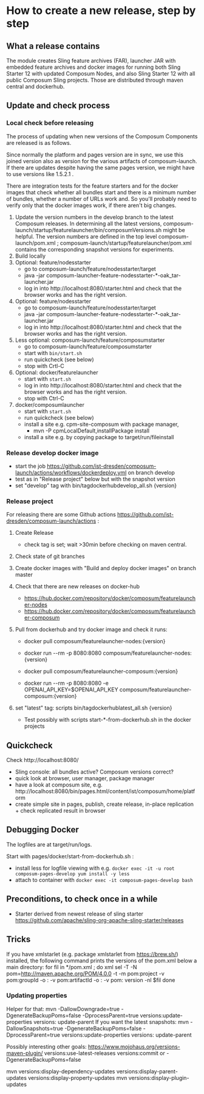 # How to create a new release, step by step

## What a release contains

The module creates Sling feature archives (FAR), launcher JAR with embedded feature archives and docker images for
running both Sling Starter 12 with updated Composum Nodes, and also Sling Starter 12 with all public Composum
Sling projects. Those are distributed through maven central and dockerhub.

## Update and check process

### Local check before releasing

The process of updating when new versions of the Composum Components are released is as follows.

Since normally the platform and pages version are in sync, we use this joined
version also as version for the various artifacts of composum-launch. If there are updates despite having the same
pages version, we might have to use versions like 1.5.2.1 .

There are integration tests for the feature starters and for the docker images that check whether all bundles start
and there is a minimum number of bundles, whether a number of URLs work and.
So you'll probably need to verify only that the docker images work, if there aren't big changes.

1. Update the version numbers in the develop branch to the latest Composum releases. In determining all the latest
   versions, composum-launch/startup/featurelauncher/bin/composumVersions.sh might be helpful. The version numbers
   are defined in the top level composum-launch/pom.xml ; composum-launch/startup/featurelauncher/pom.xml contains
   the corresponding snapshot versions for experiments.
2. Build locally
3. Optional: feature/nodesstarter
    - go to composum-launch/feature/nodesstarter/target
    - java -jar composum-launcher-feature-nodesstarter-*-oak_tar-launcher.jar
    - log in into http://localhost:8080/starter.html and check that the browser works and has the right version.
4. Optional: feature/nodesstarter
    - go to composum-launch/feature/nodesstarter/target
    - java -jar composum-launcher-feature-nodesstarter-*-oak_tar-launcher.jar
    - log in into http://localhost:8080/starter.html and check that the browser works and has the right version.
5. Less optional: composum-launch/feature/composumstarter
    - go to composum-launch/feature/composumstarter
    - start with `bin/start.sh`
    - run quickcheck (see below)
    - stop with Crtl-C
6. Optional: docker/featurelauncher 
    - start with `start.sh`
    - log in into http://localhost:8080/starter.html and check that the browser works and has the right version.
    - stop with Ctrl-C
7. docker/composumlauncher
   -  start with  `start.sh`
   - run quickcheck (see below)
   - install a site e.g. cpm-site-composum with package manager, 
     - mvn -P cpmLocalDefault,installPackage install
   - install a site e.g. by copying package to target/run/fileinstall

### Release develop docker image

- start the job https://github.com/ist-dresden/composum-launch/actions/workflows/dockerdeploy.yml on branch develop
- test as in "Release project" below but with the snapshot version
- set "develop" tag with bin/tagdockerhubdevelop_all.sh {version}

### Release project

For releasing there are some Github actions https://github.com/ist-dresden/composum-launch/actions :

1. Create Release
   - check tag is set; wait >30min before checking on maven central.
2. Check state of git branches
3. Create docker images with "Build and deploy docker images" on branch master
4. Check that there are new releases on docker-hub
   - https://hub.docker.com/repository/docker/composum/featurelauncher-nodes
   - https://hub.docker.com/repository/docker/composum/featurelauncher-composum
5. Pull from dockerhub and try docker image and check it runs:
   - docker pull composum/featurelauncher-nodes:{version}
   - docker run --rm -p 8080:8080 composum/featurelauncher-nodes:{version}

   - docker pull composum/featurelauncher-composum:{version}
   - docker run --rm -p 8080:8080 -e OPENAI_API_KEY=$OPENAI_API_KEY composum/featurelauncher-composum:{version} 
   
6. set "latest" tag: scripts bin/tagdockerhublatest_all.sh {version} 
   - Test possibly with scripts start-*-from-dockerhub.sh in the docker projects
   
## Quickcheck

Check http://localhost:8080/

- Sling console: all bundles active? Composum versions correct?
- quick look at browser, user manager, package manager
- have a look at composum site, e.g. http://localhost:8080/bin/pages.html/content/ist/composum/home/platform
- create simple site in pages, publish, create release, in-place replication + check replicated result in browser

## Debugging Docker

The logfiles are at target/run/logs.

Start with pages/docker/start-from-dockerhub.sh :

- install less for logfile viewing with e.g.
  `docker exec -it -u root composum-pages-develop yum install -y less`
- attach to container with `docker exec -it composum-pages-develop bash`

## Preconditions, to check once in a while

- Starter derived from newest release of sling starter https://github.com/apache/sling-org-apache-sling-starter/releases

## Tricks

If you have xmlstarlet (e.g. package xmlstarlet from https://brew.sh/) installed, the following command prints the
versions of the pom.xml below a main directory:
for fil in */pom.xml ; do
xml sel -T -N pom=http://maven.apache.org/POM/4.0.0 -t -m pom:project -v pom:groupId -o : -v pom:artifactId -o : -v pom:
version -nl $fil
done

### Updating properties

Helper for that:
mvn -DallowDowngrade=true -DgenerateBackupPoms=false -DprocessParent=true versions:update-properties versions:
update-parent
If you want the latest snapshots:
mvn -DallowSnapshots=true -DgenerateBackupPoms=false -DprocessParent=true versions:update-properties versions:
update-parent

Possibly interesting other goals: https://www.mojohaus.org/versions-maven-plugin/
versions:use-latest-releases
versions:commit or -DgenerateBackupPoms=false

mvn versions:display-dependency-updates versions:display-parent-updates versions:display-property-updates
mvn versions:display-plugin-updates
